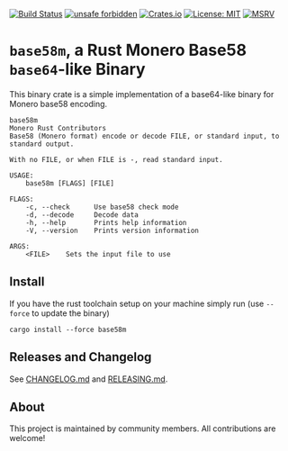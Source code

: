 [![Build Status](https://img.shields.io/github/workflow/status/monero-rs/base58m/CI/main)](https://github.com/monero-rs/base58m/actions/workflows/ci.yml)
[![unsafe forbidden](https://img.shields.io/badge/unsafe-forbidden-success.svg)](https://github.com/rust-secure-code/safety-dance/)
[![Crates.io](https://img.shields.io/crates/v/base58m.svg)](https://crates.io/crates/base58m)
[![License: MIT](https://img.shields.io/badge/License-MIT-yellow.svg)](https://opensource.org/licenses/MIT)
[![MSRV](https://img.shields.io/badge/MSRV-1.49.0-blue)](https://blog.rust-lang.org/2020/12/31/Rust-1.49.0.html)

`base58m`, a Rust Monero Base58 `base64`-like Binary
===

This binary crate is a simple implementation of a base64-like binary for Monero base58 encoding.

```
base58m
Monero Rust Contributors
Base58 (Monero format) encode or decode FILE, or standard input, to standard output.

With no FILE, or when FILE is -, read standard input.

USAGE:
    base58m [FLAGS] [FILE]

FLAGS:
    -c, --check      Use base58 check mode
    -d, --decode     Decode data
    -h, --help       Prints help information
    -V, --version    Prints version information

ARGS:
    <FILE>    Sets the input file to use
```

## Install

If you have the rust toolchain setup on your machine simply run (use `--force` to update the binary)
```
cargo install --force base58m
```

## Releases and Changelog

See [CHANGELOG.md](CHANGELOG.md) and [RELEASING.md](RELEASING.md).

## About

This project is maintained by community members. All contributions are welcome!
